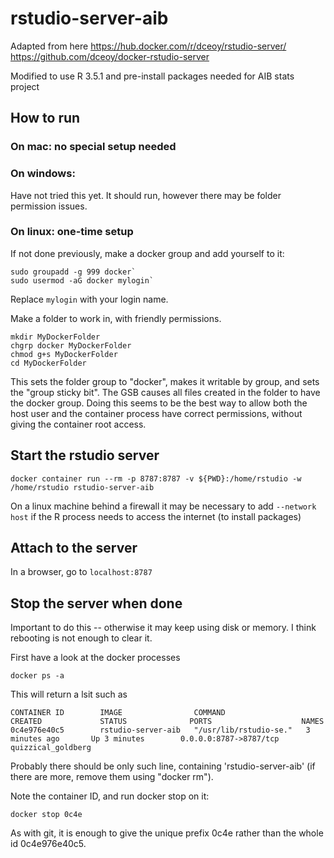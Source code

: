 # rstudio-server-aib

Adapted from here https://hub.docker.com/r/dceoy/rstudio-server/  https://github.com/dceoy/docker-rstudio-server

Modified to use R 3.5.1 and pre-install packages needed for AIB stats project

## How to run

### On mac: no special setup needed

### On windows: 

Have not tried this yet. It should run, however there may be folder permission issues.

### On linux: one-time setup

If not done previously, make a docker group and add yourself to it:

    sudo groupadd -g 999 docker`
    sudo usermod -aG docker mylogin`

Replace `mylogin` with your login name.

Make a folder to work in, with friendly permissions.

    mkdir MyDockerFolder
    chgrp docker MyDockerFolder
    chmod g+s MyDockerFolder
    cd MyDockerFolder 

This sets the folder group to "docker", makes it writable by group, and sets the "group sticky bit". The GSB causes all files created in the folder to have the docker group. Doing this seems to be the best way to allow both the host user and the container process have correct permissions, without giving the container root access.

## Start the rstudio server

    docker container run --rm -p 8787:8787 -v ${PWD}:/home/rstudio -w /home/rstudio rstudio-server-aib

On a linux machine behind a firewall it may be necessary to add `--network host` if the R process needs to access the internet (to install packages)

## Attach to the server

In a browser, go to `localhost:8787`

## Stop the server when done

Important to do this -- otherwise it may keep using disk or memory. I think rebooting is not enough to clear it.

First have a look at the docker processes

    docker ps -a

This will return a lsit such as 

    CONTAINER ID        IMAGE                COMMAND                  CREATED             STATUS              PORTS                    NAMES
    0c4e976e40c5        rstudio-server-aib   "/usr/lib/rstudio-se."   3 minutes ago       Up 3 minutes        0.0.0.0:8787->8787/tcp   quizzical_goldberg

Probably there should be only such line, containing 'rstudio-server-aib' (if there are more, remove them using "docker rm").

Note the container ID, and run docker stop on it:

    docker stop 0c4e

As with git, it is enough to give the unique prefix 0c4e rather than the whole id 0c4e976e40c5.

